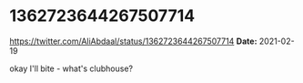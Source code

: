 # 1362723644267507714
https://twitter.com/AliAbdaal/status/1362723644267507714
**Date:** 2021-02-19

okay I'll bite - what's clubhouse?
